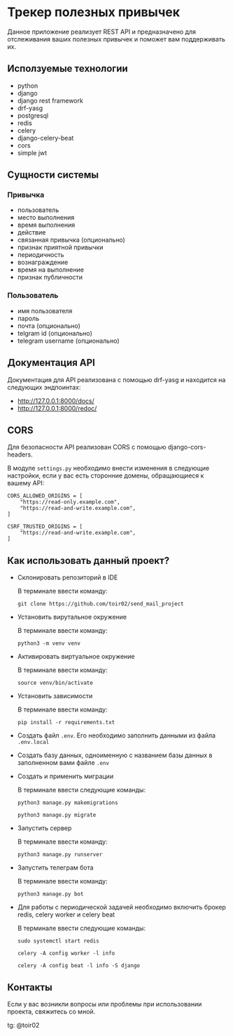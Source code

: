 # Трекер полезных привычек
Данное приложение реализует REST API и предназначено для отслеживания ваших полезных привычек и поможет вам поддерживать их.

## Исползуемые технологии
  * python
  * django
  * django rest framework
  * drf-yasg
  * postgresql
  * redis
  * celery
  * django-celery-beat
  * cors
  * simple jwt

## Сущности системы
  ### Привычка
  * пользователь
  * место выполнения
  * время выполнения
  * действие
  * связанная привычка (опционально)
  * признак приятной привычки
  * периодичность
  * вознаграждение
  * время на выполнение
  * признак публичности

### Пользователь
* имя пользователя
* пароль
* почта (опционально)
* telgram id (опционально)
* telegram username (опционально)

## Документация API
Документация для API реализована с помощью drf-yasg и находится на следующих эндпоинтах:
* http://127.0.0.1:8000/docs/
* http://127.0.0.1:8000/redoc/

## CORS
Для безопасности API реализован CORS с помощью django-cors-headers. 

В модуле ``settings.py`` необходимо внести изменения в следующие настройки, если у вас есть сторонние домены, обращающиеся к вашему API:

```
CORS_ALLOWED_ORIGINS = [
    "https://read-only.example.com",
    "https://read-and-write.example.com",
]

CSRF_TRUSTED_ORIGINS = [
    "https://read-and-write.example.com",
]
```

## Как использовать данный проект?
* Склонировать репозиторий в IDE
  
  В терминале ввести команду:
  ```
  git clone https://github.com/toir02/send_mail_project
* Установить вирутальное окружение

  В терминале ввести команду:
  ```
  python3 -m venv venv
  ```
* Активировать виртуальное окружение

  В терминале ввести команду:
  ```
  source venv/bin/activate
  ```
* Установить зависимости

  В терминале ввести команду:
  ```
  pip install -r requirements.txt
  ```
* Создать файл ``.env``. Его необходимо заполнить данными из файла ``.env.local``
* Создать базу данных, одноименную с названием базы данных в заполненном вами файле ``.env``
* Создать и применить миграции

  В терминале ввести следующие команды:
  ```
  python3 manage.py makemigrations
  ```
  ```
  python3 manage.py migrate
  ```
* Запустить сервер

  В терминале ввести команду:
  ```
  python3 manage.py runserver
  ```
* Запустить телеграм бота

  В терминале ввести команду:
  ```
  python3 manage.py bot
  ```
* Для работы с периодической задачей необходимо включить брокер redis, celery worker и celery beat

  В терминале ввести следующие команды:
  ```
  sudo systemctl start redis
  ```
  ```
  celery -A config worker -l info
  ```
  ```
  celery -A config beat -l info -S django
  ```

## Контакты

Если у вас возникли вопросы или проблемы при использовании проекта, свяжитесь со мной.

tg: @toir02

